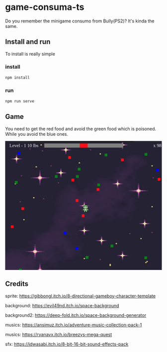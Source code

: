 # game-consuma-ts
Do you remember the minigame consumo from Bully(PS2)? It's kinda the same.

## Install and run
To install is really simple

### install
```bash
npm install
```

### run
```bash
npm run serve
```

## Game
You need to get the red food and avoid the green food which is poisoned. While you avoid the blue ones.

![the game running with the player avoiding the poisoned food and trying get the red ones](./readMe/game.jpg)


## Credits

sprite: https://gibbongl.itch.io/8-directional-gameboy-character-template

background: https://evil49nd.itch.io/space-background

background2: https://deep-fold.itch.io/space-background-generator

musics: https://ansimuz.itch.io/adventure-music-collection-pack-1

musics: https://ryanavx.itch.io/breezys-mega-quest

sfx: https://jdwasabi.itch.io/8-bit-16-bit-sound-effects-pack